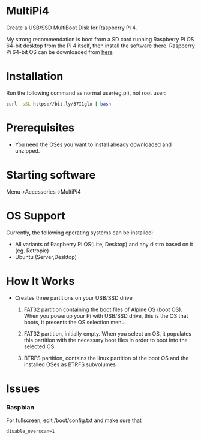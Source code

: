 # MultiPi4

Create a USB/SSD MultiBoot Disk for Raspberry Pi 4.

My strong recommendation is boot from a SD card running Raspberry Pi OS 64-bit desktop from the Pi 4 itself, then install the software there.
Raspberry Pi 64-bit OS can be downloaded from [here](https://downloads.raspberrypi.org/raspios_arm64/images/)


# Installation


Run the following command as normal user(eg.pi), not root user:

```sh
curl -sSL https://bit.ly/37I1glx | bash -
```

# Prerequisites
- You need the OSes you want to install already downloaded and unzipped.

# Starting software

Menu->Accessories->MultiPi4


# OS Support

Currently, the following operating systems can be installed:

- All variants of Raspberry Pi OS(Lite, Desktop) and any distro based on it (eg. Retropie)
- Ubuntu (Server,Desktop)

# How It Works

* Creates three partitions on your USB/SSD drive
    1. FAT32 partition containing the boot files of Alpine OS (boot OS). 
       When you powerup your Pi with USB/SSD drive, this is the OS that boots, it presents the OS selection menu.
       
    2. FAT32 partition, initially empty. When you select an OS, it populates this partition
       with the necessary boot files in order to boot into the selected OS. 
       
    3. BTRFS partition, contains the linux partition of the boot OS and the installed OSes as
       BTRFS subvolumes
 
# Issues

### Raspbian
For fullscreen, edit /boot/config.txt and make sure that

```
disable_overscan=1
```


